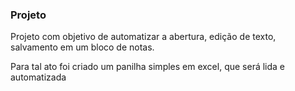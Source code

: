 ### Projeto

Projeto com objetivo de automatizar a abertura, edição de texto, salvamento em um bloco de notas.

Para tal ato foi criado um panilha simples em excel, que será lida e automatizada

